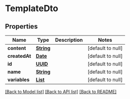 # TemplateDto
## Properties

Name | Type | Description | Notes
------------ | ------------- | ------------- | -------------
**content** | [**String**](string.md) |  | [default to null]
**createdAt** | [**Date**](DateTime.md) |  | [default to null]
**id** | [**UUID**](UUID.md) |  | [default to null]
**name** | [**String**](string.md) |  | [default to null]
**variables** | [**List**](TemplateVariable.md) |  | [default to null]

[[Back to Model list]](../README.md#documentation-for-models) [[Back to API list]](../README.md#documentation-for-api-endpoints) [[Back to README]](../README.md)

